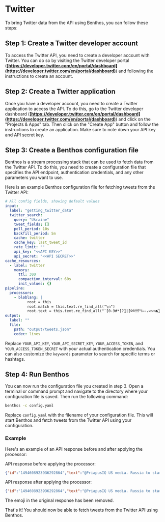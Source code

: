 # Twitter

To bring Twitter data from the API using Benthos, you can follow these steps:

## Step 1: Create a Twitter developer account

To access the Twitter API, you need to create a developer account with Twitter. You can do so by visiting the Twitter developer portal (**[https://developer.twitter.com/en/portal/dashboard](https://developer.twitter.com/en/portal/dashboard)**) and following the instructions to create an account.

## Step 2: Create a Twitter application

Once you have a developer account, you need to create a Twitter application to access the API. To do this, go to the Twitter developer dashboard (**[https://developer.twitter.com/en/portal/dashboard](https://developer.twitter.com/en/portal/dashboard)**) and click on the "Projects & Apps" tab. Then click on the "Create App" button and follow the instructions to create an application. Make sure to note down your API key and API secret key.

## Step 3: Create a Benthos configuration file

Benthos is a stream processing stack that can be used to fetch data from the Twitter API. To do this, you need to create a configuration file that specifies the API endpoint, authentication credentials, and any other parameters you want to use. 

Here is an example Benthos configuration file for fetching tweets from the Twitter API:

```yaml
# All config fields, showing default values
input:
  label: "getting_twitter_data"
  twitter_search:
    query: "Ukraine"
    tweet_fields: []
    poll_period: 10s
    backfill_period: 5m
    cache: twitter
    cache_key: last_tweet_id
    rate_limit: ""
    api_key: "<<API KEY>>"
    api_secret: "<<API SECRET>>"
cache_resources:
  - label: twitter
    memory:
      ttl: 300
      compaction_interval: 60s
      init_values: {}
pipeline:
  processors:
    - bloblang: |
          root = this
          root.match = this.text.re_find_all("\n")
          root.text = this.text.re_find_all("`[0-9#*]️?⃣|[©®‼⁉™ℹ↔-↙↩↪⌨⏏⏭-⏯⏱⏲⏸-⏺Ⓜ▪▫▶◀◻◼☀-☄☎☑☘☠☢☣☦☪☮☯☸-☺♀♂♟♠♣♥♦♨♻♾⚒⚔-⚗⚙⚛⚜⚠⚧⚰⚱⛈⛏⛑⛓⛩⛰⛱⛴⛷⛸✂✈✉✏✒✔✖✝✡✳✴❄❇❣➡⤴⤵⬅-⬇〰〽㊗㊙🅰🅱🅾🅿🈂🈷🌡🌤-🌬🌶🍽🎖🎗🎙-🎛🎞🎟🏍🏎🏔-🏟🏵🏷🐿📽🕉🕊🕯🕰🕳🕶-🕹🖇🖊-🖍🖥🖨🖱🖲🖼🗂-🗄🗑-🗓🗜-🗞🗡🗣🗨🗯🗳🗺🛋🛍-🛏🛠-🛥🛩🛰🛳]️?|[☝✌✍🕴🖐][️🏻-🏿]?|[⛹🏋🏌🕵](?:‍[♀♂]️?|[️🏻-🏿](?:‍[♀♂]️?)?)?|[✊✋🎅🏂🏇👂👃👆-👐👦👧👫-👭👲👴-👶👸👼💃💅💏💑💪🕺🖕🖖🙌🙏🛀🛌🤌🤏🤘-🤟🤰-🤴🤶🥷🦵🦶🦻🧒🧓🧕🫃-🫅🫰🫲-🫶][🏻-🏿]?|❤(?:‍[🔥🩹]|️(?:‍[🔥🩹])?)?|🇦[🇨-🇬🇮🇱🇲🇴🇶-🇺🇼🇽🇿]|🇧[🇦🇧🇩-🇯🇱-🇴🇶-🇹🇻🇼🇾🇿]|🇨[🇦🇨🇩🇫-🇮🇰-🇵🇷🇺-🇿]|🇩[🇪🇬🇯🇰🇲🇴🇿]|🇪[🇦🇨🇪🇬🇭🇷-🇺]|🇫[🇮-🇰🇲🇴🇷]|🇬[🇦🇧🇩-🇮🇱-🇳🇵-🇺🇼🇾]|🇭[🇰🇲🇳🇷🇹🇺]|🇮[🇨-🇪🇱-🇴🇶-🇹]|🇯[🇪🇲🇴🇵]|🇰[🇪🇬-🇮🇲🇳🇵🇷🇼🇾🇿]|🇱[🇦-🇨🇮🇰🇷-🇻🇾]|🇲[🇦🇨-🇭🇰-🇿]|🇳[🇦🇨🇪-🇬🇮🇱🇴🇵🇷🇺🇿]|🇴🇲|🇵[🇦🇪-🇭🇰-🇳🇷-🇹🇼🇾]|🇶🇦|🇷[🇪🇴🇸🇺🇼]|🇸[🇦-🇪🇬-🇴🇷-🇹🇻🇽-🇿]|🇹[🇦🇨🇩🇫-🇭🇯-🇴🇷🇹🇻🇼🇿]|🇺[🇦🇬🇲🇳🇸🇾🇿]|🇻[🇦🇨🇪🇬🇮🇳🇺]|🇼[🇫🇸]|🇽🇰|🇾[🇪🇹]|🇿[🇦🇲🇼]|[🏃🏄🏊👮👰👱👳👷💁💂💆💇🙅-🙇🙋🙍🙎🚣🚴-🚶🤦🤵🤷-🤹🤽🤾🦸🦹🧍-🧏🧔🧖-🧝](?:‍[♀♂]️?|[🏻-🏿](?:‍[♀♂]️?)?)?|🏳(?:‍(?:⚧️?|🌈)|️(?:‍(?:⚧️?|🌈))?)?|🏴(?:‍☠️?|󠁧󠁢(?:󠁥󠁮󠁧|󠁳󠁣󠁴|󠁷󠁬󠁳)󠁿)?|🐈(?:‍⬛)?|🐕(?:‍🦺)?|🐻(?:‍❄️?)?|👁(?:‍🗨️?|️(?:‍🗨️?)?)?|👨(?:‍(?:[⚕⚖✈]️?|❤️?‍(?:💋‍)?👨|👦(?:‍👦)?|👧(?:‍[👦👧])?|[👨👩]‍(?:👦(?:‍👦)?|👧(?:‍[👦👧])?)|[🌾🍳🍼🎓🎤🎨🏫🏭💻💼🔧🔬🚀🚒🦯-🦳🦼🦽])|🏻(?:‍(?:[⚕⚖✈]️?|❤️?‍(?:💋‍)?👨[🏻-🏿]|🤝‍👨[🏼-🏿]|[🌾🍳🍼🎓🎤🎨🏫🏭💻💼🔧🔬🚀🚒🦯-🦳🦼🦽]))?|🏼(?:‍(?:[⚕⚖✈]️?|❤️?‍(?:💋‍)?👨[🏻-🏿]|🤝‍👨[🏻🏽-🏿]|[🌾🍳🍼🎓🎤🎨🏫🏭💻💼🔧🔬🚀🚒🦯-🦳🦼🦽]))?|🏽(?:‍(?:[⚕⚖✈]️?|❤️?‍(?:💋‍)?👨[🏻-🏿]|🤝‍👨[🏻🏼🏾🏿]|[🌾🍳🍼🎓🎤🎨🏫🏭💻💼🔧🔬🚀🚒🦯-🦳🦼🦽]))?|🏾(?:‍(?:[⚕⚖✈]️?|❤️?‍(?:💋‍)?👨[🏻-🏿]|🤝‍👨[🏻-🏽🏿]|[🌾🍳🍼🎓🎤🎨🏫🏭💻💼🔧🔬🚀🚒🦯-🦳🦼🦽]))?|🏿(?:‍(?:[⚕⚖✈]️?|❤️?‍(?:💋‍)?👨[🏻-🏿]|🤝‍👨[🏻-🏾]|[🌾🍳🍼🎓🎤🎨🏫🏭💻💼🔧🔬🚀🚒🦯-🦳🦼🦽]))?)?|👩(?:‍(?:[⚕⚖✈]️?|❤️?‍(?:[👨👩]|💋‍[👨👩])|👦(?:‍👦)?|👧(?:‍[👦👧])?|👩‍(?:👦(?:‍👦)?|👧(?:‍[👦👧])?)|[🌾🍳🍼🎓🎤🎨🏫🏭💻💼🔧🔬🚀🚒🦯-🦳🦼🦽])|🏻(?:‍(?:[⚕⚖✈]️?|❤️?‍(?:💋‍)?[👨👩][🏻-🏿]|🤝‍[👨👩][🏼-🏿]|[🌾🍳🍼🎓🎤🎨🏫🏭💻💼🔧🔬🚀🚒🦯-🦳🦼🦽]))?|🏼(?:‍(?:[⚕⚖✈]️?|❤️?‍(?:💋‍)?[👨👩][🏻-🏿]|🤝‍[👨👩][🏻🏽-🏿]|[🌾🍳🍼🎓🎤🎨🏫🏭💻💼🔧🔬🚀🚒🦯-🦳🦼🦽]))?|🏽(?:‍(?:[⚕⚖✈]️?|❤️?‍(?:💋‍)?[👨👩][🏻-🏿]|🤝‍[👨👩][🏻🏼🏾🏿]|[🌾🍳🍼🎓🎤🎨🏫🏭💻💼🔧🔬🚀🚒🦯-🦳🦼🦽]))?|🏾(?:‍(?:[⚕⚖✈]️?|❤️?‍(?:💋‍)?[👨👩][🏻-🏿]|🤝‍[👨👩][🏻-🏽🏿]|[🌾🍳🍼🎓🎤🎨🏫🏭💻💼🔧🔬🚀🚒🦯-🦳🦼🦽]))?|🏿(?:‍(?:[⚕⚖✈]️?|❤️?‍(?:💋‍)?[👨👩][🏻-🏿]|🤝‍[👨👩][🏻-🏾]|[🌾🍳🍼🎓🎤🎨🏫🏭💻💼🔧🔬🚀🚒🦯-🦳🦼🦽]))?)?|[👯🤼🧞🧟](?:‍[♀♂]️?)?|😮(?:‍💨)?|😵(?:‍💫)?|😶(?:‍🌫️?)?|🧑(?:‍(?:[⚕⚖✈]️?|🤝‍🧑|[🌾🍳🍼🎄🎓🎤🎨🏫🏭💻💼🔧🔬🚀🚒🦯-🦳🦼🦽])|🏻(?:‍(?:[⚕⚖✈]️?|❤️?‍(?:💋‍)?🧑[🏼-🏿]|🤝‍🧑[🏻-🏿]|[🌾🍳🍼🎄🎓🎤🎨🏫🏭💻💼🔧🔬🚀🚒🦯-🦳🦼🦽]))?|🏼(?:‍(?:[⚕⚖✈]️?|❤️?‍(?:💋‍)?🧑[🏻🏽-🏿]|🤝‍🧑[🏻-🏿]|[🌾🍳🍼🎄🎓🎤🎨🏫🏭💻💼🔧🔬🚀🚒🦯-🦳🦼🦽]))?|🏽(?:‍(?:[⚕⚖✈]️?|❤️?‍(?:💋‍)?🧑[🏻🏼🏾🏿]|🤝‍🧑[🏻-🏿]|[🌾🍳🍼🎄🎓🎤🎨🏫🏭💻💼🔧🔬🚀🚒🦯-🦳🦼🦽]))?|🏾(?:‍(?:[⚕⚖✈]️?|❤️?‍(?:💋‍)?🧑[🏻-🏽🏿]|🤝‍🧑[🏻-🏿]|[🌾🍳🍼🎄🎓🎤🎨🏫🏭💻💼🔧🔬🚀🚒🦯-🦳🦼🦽]))?|🏿(?:‍(?:[⚕⚖✈]️?|❤️?‍(?:💋‍)?🧑[🏻-🏾]|🤝‍🧑[🏻-🏿]|[🌾🍳🍼🎄🎓🎤🎨🏫🏭💻💼🔧🔬🚀🚒🦯-🦳🦼🦽]))?)?|[⌚⌛⏩-⏬⏰⏳◽◾☔☕♈-♓♿⚓⚡⚪⚫⚽⚾⛄⛅⛎⛔⛪⛲⛳⛵⛺⛽✅✨❌❎❓-❕❗➕-➗➰➿⬛⬜⭐⭕🀄🃏🆎🆑-🆚🈁🈚🈯🈲-🈶🈸-🈺🉐🉑🌀-🌠🌭-🌵🌷-🍼🍾-🎄🎆-🎓🎠-🏁🏅🏆🏈🏉🏏-🏓🏠-🏰🏸-🐇🐉-🐔🐖-🐺🐼-🐾👀👄👅👑-👥👪👹-👻👽-💀💄💈-💎💐💒-💩💫-📼📿-🔽🕋-🕎🕐-🕧🖤🗻-😭😯-😴😷-🙄🙈-🙊🚀-🚢🚤-🚳🚷-🚿🛁-🛅🛐-🛒🛕-🛗🛝-🛟🛫🛬🛴-🛼🟠-🟫🟰🤍🤎🤐-🤗🤠-🤥🤧-🤯🤺🤿-🥅🥇-🥶🥸-🦴🦷🦺🦼-🧌🧐🧠-🧿🩰-🩴🩸-🩼🪀-🪆🪐-🪬🪰-🪺🫀-🫂🫐-🫙🫠-🫧]|🫱(?:🏻(?:‍🫲[🏼-🏿])?|🏼(?:‍🫲[🏻🏽-🏿])?|🏽(?:‍🫲[🏻🏼🏾🏿])?|🏾(?:‍🫲[🏻-🏽🏿])?|🏿(?:‍🫲[🏻-🏾])?)?`g")
output:
  label: ""
  file:
    path: "output/tweets.json"
    codec: lines
```

Replace `YOUR_API_KEY`, `YOUR_API_SECRET_KEY`, `YOUR_ACCESS_TOKEN`, and `YOUR_ACCESS_TOKEN_SECRET` with your actual authentication credentials. You can also customize the `keywords` parameter to search for specific terms or hashtags.

## Step 4: Run Benthos

You can now run the configuration file you created in step 3. Open a terminal or command prompt and navigate to the directory where your configuration file is saved. Then run the following command:

```bash
benthos -c config.yaml
```

Replace `config.yaml` with the filename of your configuration file. This will start Benthos and fetch tweets from the Twitter API using your configuration.

### **Example**

Here's an example of an API response before and after applying the processor:

API response before applying the processor:

```json
{"id":"1494608923936292864","text":"@PriapusIQ US media. Russia to start nuclear war with Ukraine 🇺🇦, how could a country do this to another.."}
```

API response after applying the processor:

```json
{"id":"1494608923936292864","text":"@PriapusIQ US media. Russia to start nuclear war with Ukraine, how could a country do this to another.."}
```

The emoji in the original response has been removed.

That's it! You should now be able to fetch tweets from the Twitter API using Benthos.